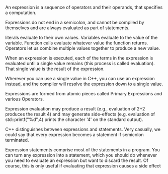 An expression is a sequence of operators and their operands, that specifies a computation.

Expressions do not end in a semicolon, and cannot be compiled by themselves and are always evaluated as part of statements.


literals evaluate to their own values. 
Variables evaluate to the value of the variable.
Function calls evaluate whatever value the function returns.
Operators let us combine multiple values together to produce a new value.

When an expression is executed, each of the terms in the expression is evaluated until a single value remains (this process is called evaluation). That single value is the result of the expression.

Wherever you can use a single value in C++, you can use an expression instead, and the compiler will resolve the expression down to a single value.

Expressions are formed from atomic pieces called Primary Expressions and various Operators.

Expression evaluation may produce a result (e.g., evaluation of 2+2 produces the result 4) and may generate side-effects (e.g. evaluation of std::printf("%d",4) prints the character '4' on the standard output).

C++ distinguishes between expressions and statements. Very casually, we could say that every expression becomes a statement if semicolon terminated.

Expression statements comprise most of the statements in a program. You can turn any expression into a statement, which you should do whenever you need to evaluate an expression but want to discard the result. Of course, this is only useful if evaluating that expression causes a side effect
